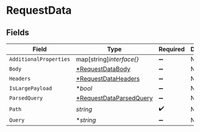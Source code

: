 # RequestData


## Fields

| Field                                                                    | Type                                                                     | Required                                                                 | Description                                                              |
| ------------------------------------------------------------------------ | ------------------------------------------------------------------------ | ------------------------------------------------------------------------ | ------------------------------------------------------------------------ |
| `AdditionalProperties`                                                   | map[string]*interface{}*                                                 | :heavy_minus_sign:                                                       | N/A                                                                      |
| `Body`                                                                   | [*RequestDataBody](../../models/shared/requestdatabody.md)               | :heavy_minus_sign:                                                       | N/A                                                                      |
| `Headers`                                                                | [*RequestDataHeaders](../../models/shared/requestdataheaders.md)         | :heavy_minus_sign:                                                       | N/A                                                                      |
| `IsLargePayload`                                                         | **bool*                                                                  | :heavy_minus_sign:                                                       | N/A                                                                      |
| `ParsedQuery`                                                            | [*RequestDataParsedQuery](../../models/shared/requestdataparsedquery.md) | :heavy_minus_sign:                                                       | N/A                                                                      |
| `Path`                                                                   | *string*                                                                 | :heavy_check_mark:                                                       | N/A                                                                      |
| `Query`                                                                  | **string*                                                                | :heavy_minus_sign:                                                       | N/A                                                                      |